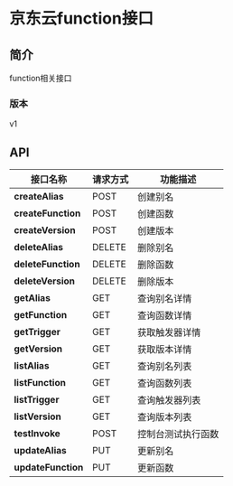# 京东云function接口


## 简介
function相关接口


### 版本
v1


## API
|接口名称|请求方式|功能描述|
|---|---|---|
|**createAlias**|POST|创建别名|
|**createFunction**|POST|创建函数|
|**createVersion**|POST|创建版本|
|**deleteAlias**|DELETE|删除别名|
|**deleteFunction**|DELETE|删除函数|
|**deleteVersion**|DELETE|删除版本|
|**getAlias**|GET|查询别名详情|
|**getFunction**|GET|查询函数详情|
|**getTrigger**|GET|获取触发器详情|
|**getVersion**|GET|获取版本详情|
|**listAlias**|GET|查询别名列表|
|**listFunction**|GET|查询函数列表|
|**listTrigger**|GET|查询触发器列表|
|**listVersion**|GET|查询版本列表|
|**testInvoke**|POST|控制台测试执行函数|
|**updateAlias**|PUT|更新别名|
|**updateFunction**|PUT|更新函数|
